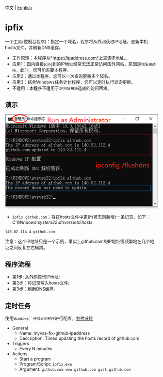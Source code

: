 中文 | [English](./README.en.md)

# ipfix
一个工具(控制台程序)：指定一个域名，程序将从外网获取IP地址，更新本机hosts文件，并刷新DNS缓存。

- 工作原理：本程序从*https://ipaddress.com*上查询IP地址。
- 应用1：国内直接`ping`到的IP地址经常无法正常访问国外网站，原因是`域名被劫持`，此时，您可能需要本程序。
- 应用2：通过本程序，您可以一次查询更新多个域名。
- 应用3：结合Windows任务计划程序，您可以定时执行查询更新。
- 不适用：本程序不适用于`IP地址被墙`造成的访问困难。


## 演示
![Alt](docs/screenshots/screenshot.png "ipfix github.com")

- `ipfix github.com`：将在hosts文件中更新(若无则新增)一条记录，如下：  
*C:\Windows\system32\drivers\etc\hosts*
```
140.82.114.4 github.com
```
注意：这个IP地址只是一个示例，事实上github.com的IP地址很频繁地在几个地址之间反复左右横跳。



## 程序流程
- 第1步: 从外网查询IP地址;
- 第2步：将记录写入*hosts*文件;
- 第3步：刷新DNS缓存。


## 定时任务
使用`Windows``任务计划程序`进行配置。[参考链接](https://community.spiceworks.com/how_to/17736-run-powershell-scripts-from-task-scheduler)
- General
    - Name: myvas-fix-github-ipaddress
    - Description: Timed updating the hosts record of github.com
- Triggers
    - Every N minutes
- Actions
    - Start a program
    - Program/Script: `ipfix.exe`
    - Argument: `github.com www.github.com gist.github.com`
